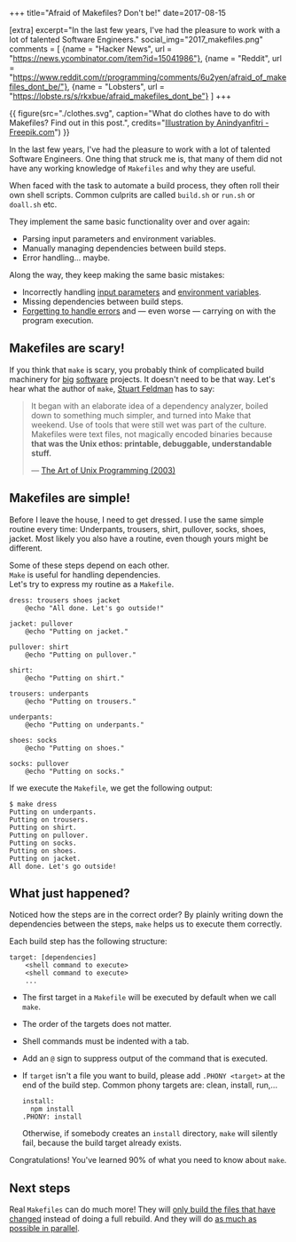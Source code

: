 +++
title="Afraid of Makefiles? Don't be!"
date=2017-08-15

[extra]
excerpt="In the last few years, I've had the pleasure to work with a lot of talented Software Engineers."
social_img="2017_makefiles.png"
comments = [
  {name = "Hacker News", url = "https://news.ycombinator.com/item?id=15041986"},
  {name = "Reddit", url = "https://www.reddit.com/r/programming/comments/6u2yen/afraid_of_makefiles_dont_be/"},
  {name = "Lobsters", url = "https://lobste.rs/s/rkxbue/afraid_makefiles_dont_be"}
]
+++

{{ figure(src="./clothes.svg", caption="What do clothes have to do with Makefiles? Find out in this post.", credits="[Illustration by Anindyanfitri - Freepik.com](https://www.freepik.com/free-photos-vectors/background)") }}

In the last few years, I've had the pleasure to work with a lot of talented Software Engineers.
One thing that struck me is, that many of them did not have any working knowledge of `Makefiles`
and why they are useful.

When faced with the task to automate a build process, they often roll their own shell scripts.
Common culprits are called `build.sh` or `run.sh` or `doall.sh` etc.

They implement the same basic functionality over and over again:

- Parsing input parameters and environment variables.
- Manually managing dependencies between build steps.
- Error handling... maybe.

Along the way, they keep making the same basic mistakes:

- Incorrectly handling [input parameters](https://www.pixelbeat.org/programming/shell_script_mistakes.html) and [environment variables](<https://en.wikipedia.org/wiki/Shellshock_(software_bug)>).
- Missing dependencies between build steps.
- [Forgetting to handle errors](https://www.davidpashley.com/articles/writing-robust-shell-scripts/) and &mdash; even worse &mdash; carrying on with the program execution.

## Makefiles are scary!

If you think that `make` is scary, you probably think of complicated build machinery for [big](https://community.kde.org/Guidelines_and_HOWTOs/Build_from_source) [software](https://chromium.googlesource.com/chromium/src/+/master/docs/linux/build_instructions.md) projects.
It doesn't need to be that way. Let's hear what the author of `make`, [Stuart Feldman](https://en.wikipedia.org/wiki/Stuart_Feldman) has to say:

> It began with an elaborate idea of a dependency analyzer, boiled down to something much simpler, and turned into Make that weekend. Use of tools that were still wet was part of the culture. Makefiles were text files, not magically encoded binaries because **that was the Unix ethos: printable, debuggable, understandable stuff.**
>
> &mdash; [The Art of Unix Programming (2003)](https://nakamotoinstitute.org/static/docs/taoup.pdf)

## Makefiles are simple!

Before I leave the house, I need to get dressed.
I use the same simple routine every time:
Underpants, trousers, shirt, pullover, socks, shoes, jacket.
Most likely you also have a routine, even though yours might be different.

Some of these steps depend on each other.  
`Make` is useful for handling dependencies.  
Let's try to express my routine as a `Makefile`.

```make
dress: trousers shoes jacket
	@echo "All done. Let's go outside!"

jacket: pullover
	@echo "Putting on jacket."

pullover: shirt
	@echo "Putting on pullover."

shirt:
	@echo "Putting on shirt."

trousers: underpants
	@echo "Putting on trousers."

underpants:
	@echo "Putting on underpants."

shoes: socks
	@echo "Putting on shoes."

socks: pullover
	@echo "Putting on socks."
```

If we execute the `Makefile`, we get the following output:

```
$ make dress
Putting on underpants.
Putting on trousers.
Putting on shirt.
Putting on pullover.
Putting on socks.
Putting on shoes.
Putting on jacket.
All done. Let's go outside!
```

## What just happened?

Noticed how the steps are in the correct order?
By plainly writing down the dependencies between the steps, `make` helps us to execute them correctly.

Each build step has the following structure:

```make
target: [dependencies]
	<shell command to execute>
	<shell command to execute>
	...
```

- The first target in a `Makefile` will be executed by default when we call `make`.
- The order of the targets does not matter.
- Shell commands must be indented with a tab.
- Add an `@` sign to suppress output of the command that is executed.
- If `target` isn't a file you want to build, please add `.PHONY <target>` at the end of the build step.
  Common phony targets are: clean, install, run,...

  ```make
  install:
  	npm install
  .PHONY: install
  ```

  Otherwise, if somebody creates an `install` directory, `make` will silently fail, because the build target already exists.

Congratulations! You've learned 90% of what you need to know about `make`.

## Next steps

Real `Makefiles` can do much more! They will [only build the files that have changed](https://stackoverflow.com/a/3798609/270334) instead of doing a full rebuild.
And they will do [as much as possible in parallel](https://stackoverflow.com/a/3841803/270334).
